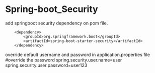 # Spring-boot_Security

add springboot security dependency on pom file.

		<dependency>
			<groupId>org.springframework.boot</groupId>
			<artifactId>spring-boot-starter-security</artifactId>
		</dependency>
    
override default username and password in application.properties file
#override the password
spring.security.user.name=user
spring.security.user.password=user123
